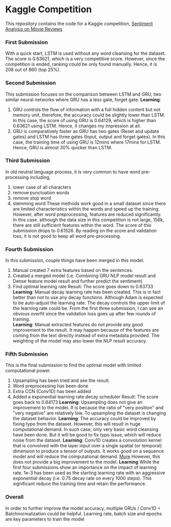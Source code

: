 # Kaggle Competition
This repository contains the code for a Kaggle competition, [Sentiment Analysis on Movie Reviews](https://www.kaggle.com/c/sentiment-analysis-on-movie-reviews/overview)

### First Submission
With a quick start, LSTM is used without any word cleansing for the dataset. The score is 0.63621, which is a very competitive score. However, since the competition is ended, ranking could be only found manually. Hence, it is 208 out of 860 (top 25%).


### Second Submission
This submission focuses on the comparison between LSTM and GRU, two similar neural networks where GRU has a less gate, forget gate.
**Learning**: <br>
1. GRU controls the flow of information with a full hidden content but not memory unit, therefore, the accuracy could be slightly lower than LSTM. In this case, the score of using GRU is 0.64129, which is higher than 0.63621 using LSTM. Hence, it changes my impression at all.
2. GRU is comparatively faster as GRU has two gates (Reset and update gates) and LSTM has three gates (Input, output and forget gates). In this case, the training time of using GRU is 12mins where 17mins for LSTM. Hence, GRU is almost 30% quicker than LSTM.

### Third Submission
In old neutral language process, it is very common to have word pre-processing including, <br>
1. lower case of all characters
2. remove punctuation words
3. remove stop word
4. stemming word
These methods work good in a small dataset since there are limited characteristics within the words and speed up the training. However, after word preprocessing, features are reduced significantly. In this case. although the data size in this competition is not large, 156k, there are still sufficient features within the word. The score of this submission drops to 0.61526. By reading on the score and validation loss, it is not good to keep all word pre-processing.

### Fourth Submission
In this submission, couple things have been merged in this model. <br>
1. Manual created 7 extra features based on the sentences. 
2. Created a merged model (i.e. Combining GRU NLP model result and Dense feature model result and further predict the sentiment)
3. Find optimal learning rate
Result: The score goes down to 0.63733
**Learning**: Manual decay learning rate has been created. This is in fact better than not to use any decay functions. Although Adam is expected to be auto-adjust the learning rate. The decay controls the upper limit of the learning rate could be. From the first three submission, I can see an obvious overfit since the validation loss goes up after few rounds of training.<br>
**Learning**: Manual extracted features do not provide any good improvement to the result. It may happen because of the features are coming from the text directly instead of extra metadata provided. The weighting of the model may also lower the NLP result accuracy.<br>

### Fifth Submission
This is the final submission to find the optimal model with limited computational power.
1. Upsampling has been tried and see the result.
2. Word preprocessing has been done
3. Extra CCN (Conv1D) has been added
4. Added a exponential learning rate decay scheduler
Result: The score goes back to 0.64173
**Learning**: Upsampling does not give an improvement to the model. It is because the ratio of "very position" and "very negative" are relatively low. To upsampling the dataset is changing the dataset behavior. 
**Learning**: The accuracy could be improved by fixing typo from the dataset. However, this will result in huge computational demand. In such case, only very basic word cleansing have been done. But it will be good to fix typo issue, which will reduce noise from the dataset.
**Learning**: Conv1D creates a convolution kernel that is convolved with the layer input over a single spatial (or temporal) dimension to produce a tensor of outputs. It works good on a sequence model and will reduce the computational demand. [More](https://stats.stackexchange.com/questions/295397/what-is-the-difference-between-conv1d-and-conv2d) However, this does not provide a big improvement to the model. 
**Learning** While the first four submissions show an importance on the impact of learning rate. 1e-3 has been used as the starting learning rate with an aggressive exponential decay (i.e. 0.75 decay rate on every 1000 steps). This significant reduce the training time and retain the performance. 

### Overall
In order to further improve the model accuracy, multiple GRUs / Conv1D + Batchnormalization could be helpful. Learning rate, batch size and epochs are key parameters to train the model
